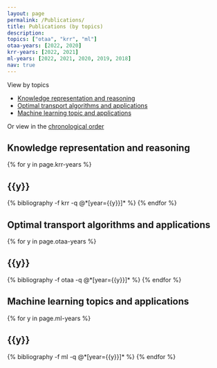 ```yaml
---
layout: page
permalink: /Publications/
title: Publications (by topics)
description:
topics: ["otaa", "krr", "ml"]
otaa-years: [2022, 2020]
krr-years: [2022, 2021]
ml-years: [2022, 2021, 2020, 2019, 2018]
nav: true
---
```


View by topics
- <a href="#krr">Knowledge representation and reasoning</a>
- <a href="#otaa">Optimal transport algorithms and applications</a>
- <a href="#ml">Machine learning topic and applications</a>

<p> Or view in the <a href="/Publications-year/">chronological order</a> </p>

<div class="publications">

<h2 id='krr'>Knowledge representation and reasoning</h2>
{% for y in page.krr-years %}
  <h2 class="year">{{y}}</h2>
  {% bibliography -f krr -q @*[year={{y}}]* %}
{% endfor %}


<h2 id='otaa'>Optimal transport algorithms and applications</h2>
{% for y in page.otaa-years %}
  <h2 class="year">{{y}}</h2>
  {% bibliography -f otaa -q @*[year={{y}}]* %}
{% endfor %}


<h2 id='ml'>Machine learning topics and applications</h2>
{% for y in page.ml-years %}
  <h2 class="year">{{y}}</h2>
  {% bibliography -f ml -q @*[year={{y}}]* %}
{% endfor %}

</div>
